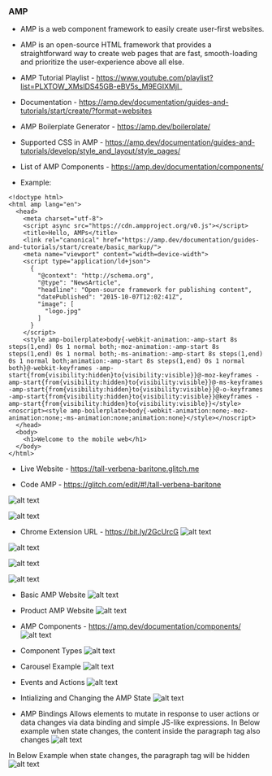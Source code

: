 ### AMP

* AMP is a web component framework to easily create user-first websites.

* AMP is an open-source HTML framework that provides a straightforward way to create web pages that are fast, smooth-loading and prioritize the user-experience above all else. 

* AMP Tutorial Playlist - https://www.youtube.com/playlist?list=PLXTOW_XMsIDS45GB-eBV5s_M9EGIXMjI_

* Documentation - https://amp.dev/documentation/guides-and-tutorials/start/create/?format=websites

* AMP Boilerplate Generator - https://amp.dev/boilerplate/

* Supported CSS in AMP - https://amp.dev/documentation/guides-and-tutorials/develop/style_and_layout/style_pages/

* List of AMP Components - https://amp.dev/documentation/components/

* Example:

```
<!doctype html>
<html amp lang="en">
  <head>
    <meta charset="utf-8">
    <script async src="https://cdn.ampproject.org/v0.js"></script>
    <title>Hello, AMPs</title>
    <link rel="canonical" href="https://amp.dev/documentation/guides-and-tutorials/start/create/basic_markup/">
    <meta name="viewport" content="width=device-width">
    <script type="application/ld+json">
      {
        "@context": "http://schema.org",
        "@type": "NewsArticle",
        "headline": "Open-source framework for publishing content",
        "datePublished": "2015-10-07T12:02:41Z",
        "image": [
          "logo.jpg"
        ]
      }
    </script>
    <style amp-boilerplate>body{-webkit-animation:-amp-start 8s steps(1,end) 0s 1 normal both;-moz-animation:-amp-start 8s steps(1,end) 0s 1 normal both;-ms-animation:-amp-start 8s steps(1,end) 0s 1 normal both;animation:-amp-start 8s steps(1,end) 0s 1 normal both}@-webkit-keyframes -amp-start{from{visibility:hidden}to{visibility:visible}}@-moz-keyframes -amp-start{from{visibility:hidden}to{visibility:visible}}@-ms-keyframes -amp-start{from{visibility:hidden}to{visibility:visible}}@-o-keyframes -amp-start{from{visibility:hidden}to{visibility:visible}}@keyframes -amp-start{from{visibility:hidden}to{visibility:visible}}</style><noscript><style amp-boilerplate>body{-webkit-animation:none;-moz-animation:none;-ms-animation:none;animation:none}</style></noscript>
  </head>
  <body>
    <h1>Welcome to the mobile web</h1>
  </body>
</html>
```

* Live Website - https://tall-verbena-baritone.glitch.me

* Code AMP - https://glitch.com/edit/#!/tall-verbena-baritone

![alt text](https://i.imgur.com/CM9eKOB.png)

![alt text](https://i.imgur.com/7ih3D6U.png)

* Chrome Extension URL - https://bit.ly/2GcUrcG
![alt text](https://i.imgur.com/MoDVG7M.png)

![alt text](https://i.imgur.com/SHorfVd.png)

![alt text](https://i.imgur.com/bIuXvhp.png)

![alt text](https://i.imgur.com/kj6rRjX.png)

* Basic AMP Website
![alt text](https://i.imgur.com/HuWNi0X.png)

* Product AMP Website
![alt text](https://i.imgur.com/ijVNj5O.png)

* AMP Components - https://amp.dev/documentation/components/
![alt text](https://i.imgur.com/FB3YZbG.png)

* Component Types
![alt text](https://i.imgur.com/o25Ig2f.png)

* Carousel Example
![alt text](https://i.imgur.com/9FiBTJy.png)

* Events and Actions
![alt text](https://i.imgur.com/FOfwnF6.png)

* Intializing and Changing the AMP State
![alt text](https://i.imgur.com/adTrduh.png)

* AMP Bindings
Allows elements to mutate in response to user actions or data changes via data binding and simple JS-like expressions.
In Below example when state changes, the content inside the paragraph tag also changes
![alt text](https://i.imgur.com/VlsucYo.png)

In Below Example when state changes, the paragraph tag will be hidden
![alt text](https://i.imgur.com/PqfC2SU.png)